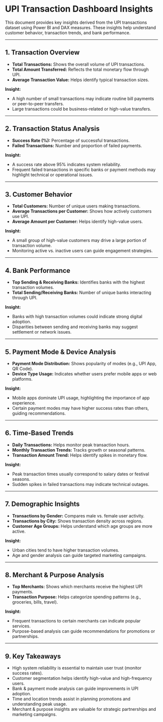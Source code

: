 # UPI Transaction Dashboard Insights

This document provides key insights derived from the UPI transactions dataset using Power BI and DAX measures. These insights help understand customer behavior, transaction trends, and bank performance.

---

## 1. Transaction Overview

- **Total Transactions:** Shows the overall volume of UPI transactions.  
- **Total Amount Transferred:** Reflects the total monetary flow through UPI.  
- **Average Transaction Value:** Helps identify typical transaction sizes.  

**Insight:**  
- A high number of small transactions may indicate routine bill payments or peer-to-peer transfers.  
- Large transactions could be business-related or high-value transfers.  

---

## 2. Transaction Status Analysis

- **Success Rate (%):** Percentage of successful transactions.  
- **Failed Transactions:** Number and proportion of failed payments.  

**Insight:**  
- A success rate above 95% indicates system reliability.  
- Frequent failed transactions in specific banks or payment methods may highlight technical or operational issues.  

---

## 3. Customer Behavior

- **Total Customers:** Number of unique users making transactions.  
- **Average Transactions per Customer:** Shows how actively customers use UPI.  
- **Average Amount per Customer:** Helps identify high-value users.  

**Insight:**  
- A small group of high-value customers may drive a large portion of transaction volume.  
- Monitoring active vs. inactive users can guide engagement strategies.  

---

## 4. Bank Performance

- **Top Sending & Receiving Banks:** Identifies banks with the highest transaction volumes.  
- **Total Sending/Receiving Banks:** Number of unique banks interacting through UPI.  

**Insight:**  
- Banks with high transaction volumes could indicate strong digital adoption.  
- Disparities between sending and receiving banks may suggest settlement or network issues.  

---

## 5. Payment Mode & Device Analysis

- **Payment Mode Distribution:** Shows popularity of modes (e.g., UPI App, QR Code).  
- **Device Type Usage:** Indicates whether users prefer mobile apps or web platforms.  

**Insight:**  
- Mobile apps dominate UPI usage, highlighting the importance of app experience.  
- Certain payment modes may have higher success rates than others, guiding recommendations.  

---

## 6. Time-Based Trends

- **Daily Transactions:** Helps monitor peak transaction hours.  
- **Monthly Transaction Trends:** Tracks growth or seasonal patterns.  
- **Transaction Amount Trend:** Helps identify spikes in monetary flow.  

**Insight:**  
- Peak transaction times usually correspond to salary dates or festival seasons.  
- Sudden spikes in failed transactions may indicate technical outages.  

---

## 7. Demographic Insights

- **Transactions by Gender:** Compares male vs. female user activity.  
- **Transactions by City:** Shows transaction density across regions.  
- **Customer Age Groups:** Helps understand which age groups are more active.  

**Insight:**  
- Urban cities tend to have higher transaction volumes.  
- Age and gender analysis can guide targeted marketing campaigns.  

---

## 8. Merchant & Purpose Analysis

- **Top Merchants:** Shows which merchants receive the highest UPI payments.  
- **Transaction Purpose:** Helps categorize spending patterns (e.g., groceries, bills, travel).  

**Insight:**  
- Frequent transactions to certain merchants can indicate popular services.  
- Purpose-based analysis can guide recommendations for promotions or partnerships.  

---

## 9. Key Takeaways

- High system reliability is essential to maintain user trust (monitor success rates).  
- Customer segmentation helps identify high-value and high-frequency users.  
- Bank & payment mode analysis can guide improvements in UPI adoption.  
- Time and location trends assist in planning promotions and understanding peak usage.  
- Merchant & purpose insights are valuable for strategic partnerships and marketing campaigns.
